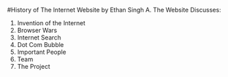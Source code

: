#History of The Internet Website by Ethan Singh
A. The Website Discusses:
1. Invention of the Internet
2. Browser Wars
3. Internet Search
4. Dot Com Bubble
5. Important People
6. Team
7. The Project